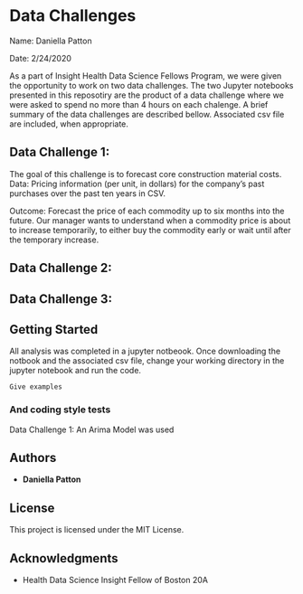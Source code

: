 # Data Challenges

Name: Daniella Patton

Date: 2/24/2020

As a part of Insight Health Data Science Fellows Program, we were given the opportunity to work on two data challenges. The two Jupyter notebooks presented in this reposotiry are the product of a data challenge where we were asked to spend no more than 4 hours on each chalenge. A brief summary of the data challenges are described bellow. Associated csv file are included, when appropriate. 

## Data Challenge 1: 

The goal of this challenge is to forecast core construction material costs.
Data: Pricing information (per unit, in dollars) for the company’s past purchases over the past ten
years in CSV.

Outcome: Forecast the price of each commodity up to six months into the future. Our manager
wants to understand when a commodity price is about to increase temporarily, to either buy the
commodity early or wait until after the temporary increase.

## Data Challenge 2: 
## Data Challenge 3: 

## Getting Started

All analysis was completed in a jupyter notbeook. Once downloading the notbook and the associated csv file, change your working directory in the jupyter notebook and run the code. 

```
Give examples
```

### And coding style tests

Data Challenge 1: An Arima Model was used


## Authors

* **Daniella Patton** 

## License

This project is licensed under the MIT License.

## Acknowledgments

* Health Data Science Insight Fellow of Boston 20A

